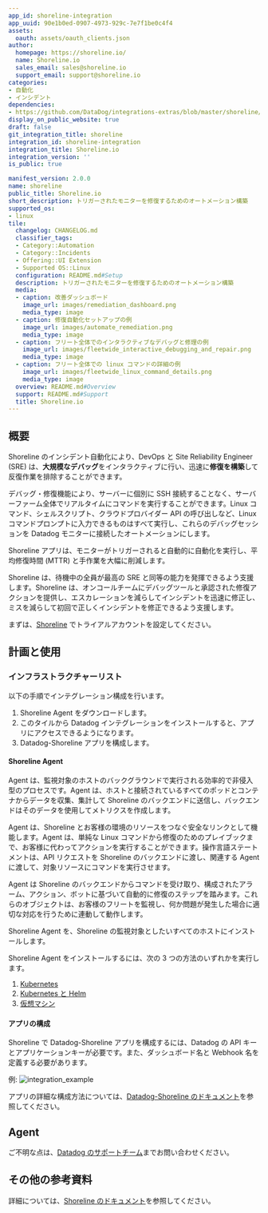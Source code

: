 ```yaml
---
app_id: shoreline-integration
app_uuid: 90e1b0ed-0907-4973-929c-7e7f1be0c4f4
assets:
  oauth: assets/oauth_clients.json
author:
  homepage: https://shoreline.io/
  name: Shoreline.io
  sales_email: sales@shoreline.io
  support_email: support@shoreline.io
categories:
- 自動化
- インシデント
dependencies:
- https://github.com/DataDog/integrations-extras/blob/master/shoreline/README.md
display_on_public_website: true
draft: false
git_integration_title: shoreline
integration_id: shoreline-integration
integration_title: Shoreline.io
integration_version: ''
is_public: true

manifest_version: 2.0.0
name: shoreline
public_title: Shoreline.io
short_description: トリガーされたモニターを修復するためのオートメーション構築
supported_os:
- linux
tile:
  changelog: CHANGELOG.md
  classifier_tags:
  - Category::Automation
  - Category::Incidents
  - Offering::UI Extension
  - Supported OS::Linux
  configuration: README.md#Setup
  description: トリガーされたモニターを修復するためのオートメーション構築
  media:
  - caption: 改善ダッシュボード
    image_url: images/remediation_dashboard.png
    media_type: image
  - caption: 修復自動化セットアップの例
    image_url: images/automate_remediation.png
    media_type: image
  - caption: フリート全体でのインタラクティブなデバッグと修理の例
    image_url: images/fleetwide_interactive_debugging_and_repair.png
    media_type: image
  - caption: フリート全体での linux コマンドの詳細の例
    image_url: images/fleetwide_linux_command_details.png
    media_type: image
  overview: README.md#Overview
  support: README.md#Support
  title: Shoreline.io
---
```


<!--  SOURCED FROM https://github.com/DataDog/integrations-extras -->


## 概要

Shoreline のインシデント自動化により、DevOps と Site Reliability Engineer (SRE) は、**大規模なデバッグ**をインタラクティブに行い、迅速に**修復を構築**して反復作業を排除することができます。

デバッグ・修復機能により、サーバーに個別に SSH 接続することなく、サーバーファーム全体でリアルタイムにコマンドを実行することができます。Linux コマンド、シェルスクリプト、クラウドプロバイダー API の呼び出しなど、Linux コマンドプロンプトに入力できるものはすべて実行し、これらのデバッグセッションを Datadog モニターに接続したオートメーションにします。

Shoreline アプリは、モニターがトリガーされると自動的に自動化を実行し、平均修復時間 (MTTR) と手作業を大幅に削減します。

Shoreline は、待機中の全員が最高の SRE と同等の能力を発揮できるよう支援します。Shoreline は、オンコールチームにデバッグツールと承認された修復アクションを提供し、エスカレーションを減らしてインシデントを迅速に修正し、ミスを減らして初回で正しくインシデントを修正できるよう支援します。

まずは、[Shoreline][1] でトライアルアカウントを設定してください。
## 計画と使用

### インフラストラクチャーリスト

以下の手順でインテグレーション構成を行います。

1. Shoreline Agent をダウンロードします。
2. このタイルから Datadog インテグレーションをインストールすると、アプリにアクセスできるようになります。
2. Datadog-Shoreline アプリを構成します。


#### Shoreline Agent

Agent は、監視対象のホストのバックグラウンドで実行される効率的で非侵入型のプロセスです。Agent は、ホストと接続されているすべてのポッドとコンテナからデータを収集、集計して Shoreline のバックエンドに送信し、バックエンドはそのデータを使用してメトリクスを作成します。

Agent は、Shoreline とお客様の環境のリソースをつなぐ安全なリンクとして機能します。Agent は、単純な Linux コマンドから修復のためのプレイブックまで、お客様に代わってアクションを実行することができます。操作言語ステートメントは、API リクエストを Shoreline のバックエンドに渡し、関連する Agent に渡して、対象リソースにコマンドを実行させます。

Agent は Shoreline のバックエンドからコマンドを受け取り、構成されたアラーム、アクション、ボットに基づいて自動的に修復のステップを踏みます。これらのオブジェクトは、お客様のフリートを監視し、何か問題が発生した場合に適切な対応を行うために連動して動作します。

Shoreline Agent を、Shoreline の監視対象としたいすべてのホストにインストールします。

Shoreline Agent をインストールするには、次の 3 つの方法のいずれかを実行します。

1. [Kubernetes][2]
2. [Kubernetes と Helm][3]
3. [仮想マシン][4]


#### アプリの構成

Shoreline で Datadog-Shoreline アプリを構成するには、Datadog の API キーとアプリケーションキーが必要です。また、ダッシュボード名と Webhook 名を定義する必要があります。

例:
![integration_example][5]

アプリの詳細な構成方法については、[Datadog-Shoreline のドキュメント][6]を参照してください。

## Agent

ご不明な点は、[Datadog のサポートチーム][7]までお問い合わせください。

## その他の参考資料

詳細については、[Shoreline のドキュメント][8]を参照してください。


[1]: https://shoreline.io/datadog?source=DatadogIntTile
[2]: https://docs.shoreline.io/installation/kubernetes
[3]: https://docs.shoreline.io/installation/kubernetes#install-with-helm
[4]: https://docs.shoreline.io/installation/virtual-machines
[5]: https://raw.githubusercontent.com/DataDog/integrations-extras/master/shoreline/images/integrate_shoreline_and_datadog.png
[6]: https://docs.shoreline.io/integrations/datadog
[7]: https://docs.datadoghq.com/ja/help/
[8]: https://docs.shoreline.io/
